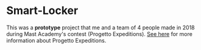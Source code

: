 # Smart-Locker

This was a **prototype** project that me and a team of 4 people made in 2018 during Mast Academy's contest (Progetto Expeditions).
[See here](https://www.academy.mast.org/expeditions-2019/tappe-2019/) for more information about Progetto Expeditions.
